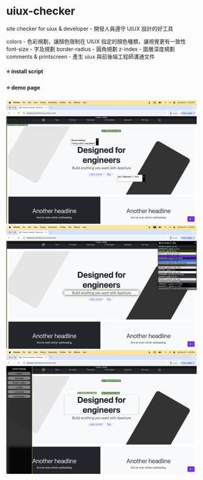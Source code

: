 # uiux-checker
site checker for uiux & developer - 開發人員遵守 UIUX 設計的好工具

colors - 色彩規劃，讓顏色限制在 UIUX 指定的顏色種類，讓視覺更有一致性
font-size - 字及規劃
border-radius - 圓角規劃
z-index - 圖層深度規劃
comments & printscreen - 產生 uiux 與前後端工程師溝通文件

#### ⭐️ install script
<script src="./uiux-checker.js"></script>

#### ⭐️ demo page
![comments](./img/comments.png)
![colors](./img/colors.png)
![functions](./img/functions.png)
